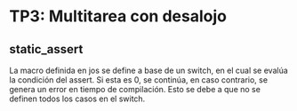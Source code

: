 TP3: Multitarea con desalojo
============================

static_assert
-------------
La macro definida en jos se define a base de un switch, en el cual se evalúa la condición del assert. Si esta es 0, se continúa, en caso contrario, se genera un error en tiempo de compilación. Esto se debe a que no se definen todos los casos en el switch.

